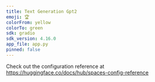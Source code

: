 ```yaml
---
title: Text Generation Gpt2
emoji: 🏆
colorFrom: yellow
colorTo: green
sdk: gradio
sdk_version: 4.16.0
app_file: app.py
pinned: false
---
```


Check out the configuration reference at https://huggingface.co/docs/hub/spaces-config-reference